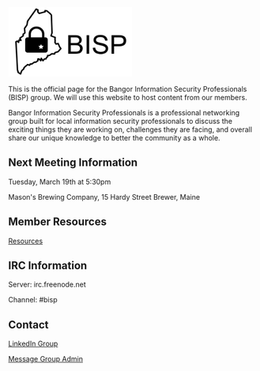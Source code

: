 <img src="images/bisp_logo.png" height="140px" width="250px">

This is the official page for the Bangor Information Security Professionals (BISP) group. We will use this website to host content from our members. 

Bangor Information Security Professionals is a professional networking group built for local information security professionals to discuss the exciting things they are working on, challenges they are facing, and overall share our unique knowledge to better the community as a whole.

## Next Meeting Information
Tuesday, March 19th at 5:30pm

Mason's Brewing Company, 15 Hardy Street Brewer, Maine

## Member Resources
[Resources](https://github.com/bangorinfosec/bangorinfosec.github.io/tree/master/resources)

## IRC Information 

Server: irc.freenode.net

Channel: #bisp

## Contact
[LinkedIn Group](https://www.linkedin.com/groups/7054424)

[Message Group Admin](mailto:cory[dot]cavanagh[at]gmail[dot]com) 
